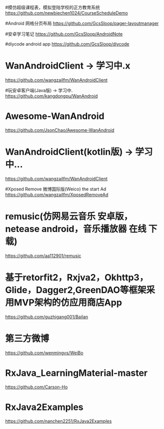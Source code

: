 
#模仿超级课程表，模拟登陆学校的正方教育系统
https://github.com/newbiechen1024/CourseScheduleDemo


#Android 网格分页布局
https://github.com/GcsSloop/pager-layoutmanager

#安卓学习笔记 
https://github.com/GcsSloop/AndroidNote

#diycode android app
https://github.com/GcsSloop/diycode

# WanAndroidClient -> 学习中.x
https://github.com/wangzailfm/WanAndroidClient

#玩安卓客户端(Java版) -> 学习中.
https://github.com/kangdongpu/WanAndroid

# Awesome-WanAndroid
https://github.com/JsonChao/Awesome-WanAndroid

# WanAndroidClient(kotlin版) -> 学习中...
https://github.com/wangzailfm/WanAndroidClient

#Xposed Remove 微博国际版(Weico) the start Ad
https://github.com/wangzailfm/XposedRemoveAd

# remusic(仿网易云音乐 安卓版，netease android，音乐播放器 在线 下载)
https://github.com/aa112901/remusic

# 基于retorfit2，Rxjva2，Okhttp3，Glide，Dagger2,GreenDAO等框架采用MVP架构的仿应用商店App
https://github.com/guzhigang001/Bailan

# 第三方微博
https://github.com/wenmingvs/WeiBo

# RxJava_LearningMaterial-master
https://github.com/Carson-Ho

# RxJava2Examples
https://github.com/nanchen2251/RxJava2Examples

